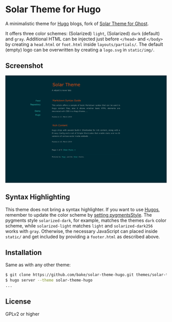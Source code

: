 # Solar Theme for Hugo

A minimalistic theme for [Hugo](https://gohugo.io/) blogs, fork of
[Solar Theme for Ghost](https://github.com/mattvh/solar-theme-ghost).

It offers three color schemes: (Solarized) `light`, (Solarized) `dark` (default)
and `gray`. Additional HTML can be injected just before `</head>` and `</body>`
by creating a `head.html` or `foot.html` inside `layouts/partials/`. The default
(empty) logo can be overwritten by creating a `logo.svg` in `static/img/`.

## Screenshot

![Screenshot](/images/tn.png)

## Syntax Highlighting

This theme does not bring a syntax highlighter. If you want to use
[Hugos](https://gohugo.io/content-management/syntax-highlighting/), remember to
update the color scheme by [setting pygmentsStyle](/exampleSite/config.toml#L4).
The pygments style `solarized-dark`, for example, matches the themes `dark`
color scheme, while `solarized-light` matches `light` and `solarized-dark256`
works with `gray`. Otherwise, the necessary JavaScript can placed inside
`static/` and get included by providing a `footer.html` as described above.

## Installation

Same as with any other theme:

```bash
$ git clone https://github.com/bake/solar-theme-hugo.git themes/solar-theme-hugo
$ hugo server --theme solar-theme-hugo
...
```

## License

GPLv2 or higher
